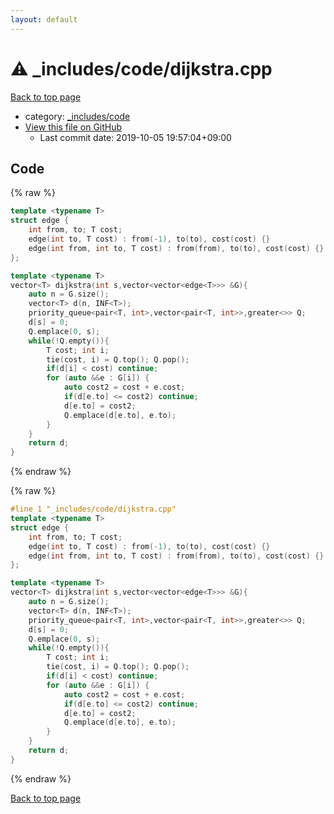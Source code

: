 ```yaml
---
layout: default
---
```


<!-- mathjax config similar to math.stackexchange -->
<script type="text/javascript" async
  src="https://cdnjs.cloudflare.com/ajax/libs/mathjax/2.7.5/MathJax.js?config=TeX-MML-AM_CHTML">
</script>
<script type="text/x-mathjax-config">
  MathJax.Hub.Config({
    TeX: { equationNumbers: { autoNumber: "AMS" }},
    tex2jax: {
      inlineMath: [ ['$','$'] ],
      processEscapes: true
    },
    "HTML-CSS": { matchFontHeight: false },
    displayAlign: "left",
    displayIndent: "2em"
  });
</script>

<script type="text/javascript" src="https://cdnjs.cloudflare.com/ajax/libs/jquery/3.4.1/jquery.min.js"></script>
<script src="https://cdn.jsdelivr.net/npm/jquery-balloon-js@1.1.2/jquery.balloon.min.js" integrity="sha256-ZEYs9VrgAeNuPvs15E39OsyOJaIkXEEt10fzxJ20+2I=" crossorigin="anonymous"></script>
<script type="text/javascript" src="../../../assets/js/copy-button.js"></script>
<link rel="stylesheet" href="../../../assets/css/copy-button.css" />


# :warning: _includes/code/dijkstra.cpp

<a href="../../../index.html">Back to top page</a>

* category: <a href="../../../index.html#b46effe2a00fceb0770301fd2a31d561">_includes/code</a>
* <a href="{{ site.github.repository_url }}/blob/master/_includes/code/dijkstra.cpp">View this file on GitHub</a>
    - Last commit date: 2019-10-05 19:57:04+09:00




## Code

<a id="unbundled"></a>
{% raw %}
```cpp
template <typename T>
struct edge {
    int from, to; T cost;
    edge(int to, T cost) : from(-1), to(to), cost(cost) {}
    edge(int from, int to, T cost) : from(from), to(to), cost(cost) {}
};

template <typename T>
vector<T> dijkstra(int s,vector<vector<edge<T>>> &G){
    auto n = G.size();
    vector<T> d(n, INF<T>);
    priority_queue<pair<T, int>,vector<pair<T, int>>,greater<>> Q;
    d[s] = 0;
    Q.emplace(0, s);
    while(!Q.empty()){
        T cost; int i;
        tie(cost, i) = Q.top(); Q.pop();
        if(d[i] < cost) continue;
        for (auto &&e : G[i]) {
            auto cost2 = cost + e.cost;
            if(d[e.to] <= cost2) continue;
            d[e.to] = cost2;
            Q.emplace(d[e.to], e.to);
        }
    }
    return d;
}
```
{% endraw %}

<a id="bundled"></a>
{% raw %}
```cpp
#line 1 "_includes/code/dijkstra.cpp"
template <typename T>
struct edge {
    int from, to; T cost;
    edge(int to, T cost) : from(-1), to(to), cost(cost) {}
    edge(int from, int to, T cost) : from(from), to(to), cost(cost) {}
};

template <typename T>
vector<T> dijkstra(int s,vector<vector<edge<T>>> &G){
    auto n = G.size();
    vector<T> d(n, INF<T>);
    priority_queue<pair<T, int>,vector<pair<T, int>>,greater<>> Q;
    d[s] = 0;
    Q.emplace(0, s);
    while(!Q.empty()){
        T cost; int i;
        tie(cost, i) = Q.top(); Q.pop();
        if(d[i] < cost) continue;
        for (auto &&e : G[i]) {
            auto cost2 = cost + e.cost;
            if(d[e.to] <= cost2) continue;
            d[e.to] = cost2;
            Q.emplace(d[e.to], e.to);
        }
    }
    return d;
}

```
{% endraw %}

<a href="../../../index.html">Back to top page</a>

